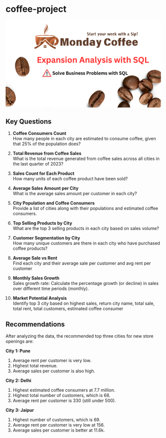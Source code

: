 # coffee-project

![image alt](https://github.com/Vikasdev-Gandham/coffee-project/blob/main/1.png?raw=true)

## Key Questions
1. **Coffee Consumers Count**  
   How many people in each city are estimated to consume coffee, given that 25% of the population does?

2. **Total Revenue from Coffee Sales**  
   What is the total revenue generated from coffee sales across all cities in the last quarter of 2023?

3. **Sales Count for Each Product**  
   How many units of each coffee product have been sold?

4. **Average Sales Amount per City**  
   What is the average sales amount per customer in each city?

5. **City Population and Coffee Consumers**  
   Provide a list of cities along with their populations and estimated coffee consumers.

6. **Top Selling Products by City**  
   What are the top 3 selling products in each city based on sales volume?

7. **Customer Segmentation by City**  
   How many unique customers are there in each city who have purchased coffee products?

8. **Average Sale vs Rent**  
   Find each city and their average sale per customer and avg rent per customer

9. **Monthly Sales Growth**  
   Sales growth rate: Calculate the percentage growth (or decline) in sales over different time periods (monthly).

10. **Market Potential Analysis**  
    Identify top 3 city based on highest sales, return city name, total sale, total rent, total customers, estimated  coffee consumer
    

## Recommendations
After analyzing the data, the recommended top three cities for new store openings are:

**City 1: Pune**  
1. Average rent per customer is very low.  
2. Highest total revenue.  
3. Average sales per customer is also high.

**City 2: Delhi**  
1. Highest estimated coffee consumers at 7.7 million.  
2. Highest total number of customers, which is 68.  
3. Average rent per customer is 330 (still under 500).

**City 3: Jaipur**  
1. Highest number of customers, which is 69.  
2. Average rent per customer is very low at 156.  
3. Average sales per customer is better at 11.6k.

